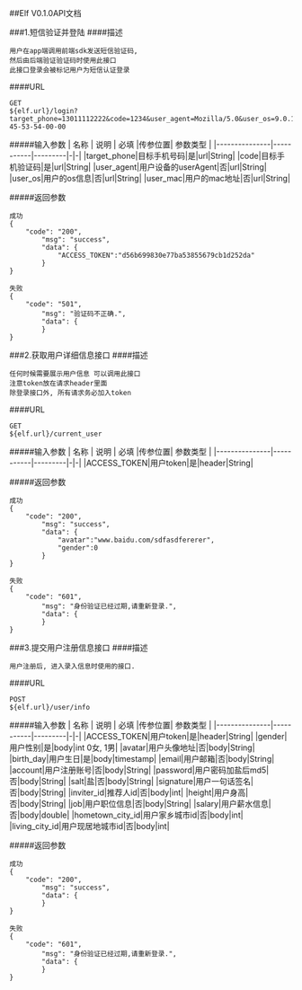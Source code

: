 ##Elf V0.1.0API文档

###1.短信验证并登陆
####描述
```
用户在app端调用前端sdk发送短信验证码,
然后由后端验证验证码时使用此接口
此接口登录会被标记用户为短信认证登录
```
####URL
```
GET
${elf.url}/login?target_phone=13011112222&code=1234&user_agent=Mozilla/5.0&user_os=9.0.1&user_mac=44-45-53-54-00-00
```
#####输入参数
| 名称         |      说明    | 必填  |传参位置|          参数类型   |
|---------------|-----------|---------|-|-|
|target_phone|目标手机号码|是|url|String|
|code|目标手机验证码|是|url|String|
|user_agent|用户设备的userAgent|否|url|String|
|user_os|用户的os信息|否|url|String|
|user_mac|用户的mac地址|否|url|String|


#####返回参数
```
成功
{
	"code": "200",
		"msg": "success",
		"data": {
			"ACCESS_TOKEN":"d56b699830e77ba53855679cb1d252da"
		}
}
```
```
失败
{
	"code": "501",
		"msg": "验证码不正确.",
		"data": {
		}
}
```

###2.获取用户详细信息接口
####描述
```
任何时候需要展示用户信息 可以调用此接口
注意token放在请求header里面
除登录接口外, 所有请求务必加入token
```
####URL
```
GET
${elf.url}/current_user
```
#####输入参数
| 名称         |      说明    | 必填  |传参位置|          参数类型  | 
|---------------|-----------|---------|-|-|
|ACCESS_TOKEN|用户token|是|header|String|


#####返回参数
```
成功
{
	"code": "200",
		"msg": "success",
		"data": {
			"avatar":"www.baidu.com/sdfasdfererer",
			"gender":0
		}
}
```
```
失败
{
	"code": "601",
		"msg": "身份验证已经过期,请重新登录.",
		"data": {
		}
}
```

###3.提交用户注册信息接口
####描述
```
用户注册后, 进入录入信息时使用的接口.
```
####URL
```
POST
${elf.url}/user/info
```
#####输入参数
| 名称         |      说明    | 必填  |传参位置|          参数类型  | 
|---------------|-----------|---------|-|-|
|ACCESS_TOKEN|用户token|是|header|String|
|gender|用户性别|是|body|int 0女, 1男|
|avatar|用户头像地址|否|body|String|
|birth_day|用户生日|是|body|timestamp|
|email|用户邮箱|否|body|String|
|account|用户注册账号|否|body|String|
|password|用户密码加盐后md5|否|body|String|
|salt|盐|否|body|String|
|signature|用户一句话签名|否|body|String|
|inviter_id|推荐人id|否|body|int|
|height|用户身高|否|body|String|
|job|用户职位信息|否|body|String|
|salary|用户薪水信息|否|body|double|
|hometown_city_id|用户家乡城市id|否|body|int|
|living_city_id|用户现居地城市id|否|body|int|


#####返回参数
```
成功
{
	"code": "200",
		"msg": "success",
		"data": {
		}
}
```
```
失败
{
	"code": "601",
		"msg": "身份验证已经过期,请重新登录.",
		"data": {
		}
}
```

